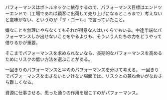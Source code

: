 パフォーマンスはボトルネックに依存するので、パフォーマンス目標はエンドツーエンドで（工場であれば顧客に出荷して売り上げになるところまで）考えないと意味がない、というのが『ザ・ゴール』で言っていたこと。

嫌なことを無理にやらなくてもそれが得意な人はいくらでもいる。中途半端なパフォーマンスしか出せないことをやるよりも、そういう人たちの力をどうやって借りるかが重要。

そこまでパフォーマンスを求められないなら、長期的なパフォーマンスを高めるためにリスクの低い方法を選ぶことがある。

一回きりのパフォーマンスと平均のパフォーマンスを分けて考える。
一回きりでパフォーマンスを出さないといけない場面では、リスクとの兼ね合いがなおさら難しくなる。

資源に仕事させる、思った通りの作用を起こすのがパフォーマンス。
